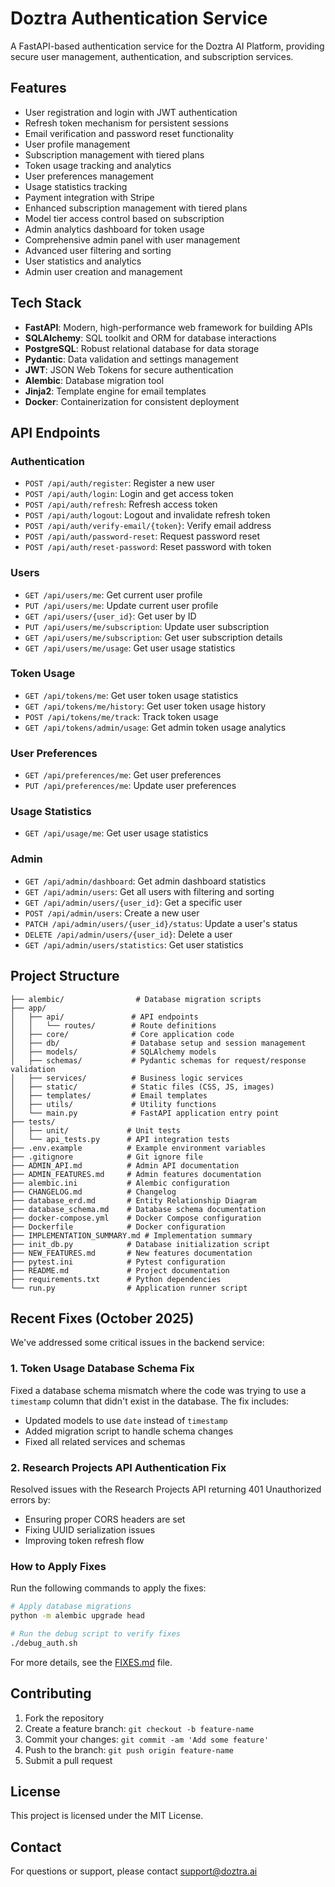 # Doztra Authentication Service

A FastAPI-based authentication service for the Doztra AI Platform, providing secure user management, authentication, and subscription services.


## Features

- User registration and login with JWT authentication
- Refresh token mechanism for persistent sessions
- Email verification and password reset functionality
- User profile management
- Subscription management with tiered plans
- Token usage tracking and analytics
- User preferences management
- Usage statistics tracking
- Payment integration with Stripe
- Enhanced subscription management with tiered plans
- Model tier access control based on subscription
- Admin analytics dashboard for token usage
- Comprehensive admin panel with user management
- Advanced user filtering and sorting
- User statistics and analytics
- Admin user creation and management

## Tech Stack

- **FastAPI**: Modern, high-performance web framework for building APIs
- **SQLAlchemy**: SQL toolkit and ORM for database interactions
- **PostgreSQL**: Robust relational database for data storage
- **Pydantic**: Data validation and settings management
- **JWT**: JSON Web Tokens for secure authentication
- **Alembic**: Database migration tool
- **Jinja2**: Template engine for email templates
- **Docker**: Containerization for consistent deployment

## API Endpoints

### Authentication

- `POST /api/auth/register`: Register a new user
- `POST /api/auth/login`: Login and get access token
- `POST /api/auth/refresh`: Refresh access token
- `POST /api/auth/logout`: Logout and invalidate refresh token
- `POST /api/auth/verify-email/{token}`: Verify email address
- `POST /api/auth/password-reset`: Request password reset
- `POST /api/auth/reset-password`: Reset password with token

### Users

- `GET /api/users/me`: Get current user profile
- `PUT /api/users/me`: Update current user profile
- `GET /api/users/{user_id}`: Get user by ID
- `PUT /api/users/me/subscription`: Update user subscription
- `GET /api/users/me/subscription`: Get user subscription details
- `GET /api/users/me/usage`: Get user usage statistics

### Token Usage

- `GET /api/tokens/me`: Get user token usage statistics
- `GET /api/tokens/me/history`: Get user token usage history
- `POST /api/tokens/me/track`: Track token usage
- `GET /api/tokens/admin/usage`: Get admin token usage analytics

### User Preferences

- `GET /api/preferences/me`: Get user preferences
- `PUT /api/preferences/me`: Update user preferences

### Usage Statistics

- `GET /api/usage/me`: Get user usage statistics

### Admin

- `GET /api/admin/dashboard`: Get admin dashboard statistics
- `GET /api/admin/users`: Get all users with filtering and sorting
- `GET /api/admin/users/{user_id}`: Get a specific user
- `POST /api/admin/users`: Create a new user
- `PATCH /api/admin/users/{user_id}/status`: Update a user's status
- `DELETE /api/admin/users/{user_id}`: Delete a user
- `GET /api/admin/users/statistics`: Get user statistics

## Project Structure

```
├── alembic/                # Database migration scripts
├── app/
│   ├── api/               # API endpoints
│   │   └── routes/        # Route definitions
│   ├── core/              # Core application code
│   ├── db/                # Database setup and session management
│   ├── models/            # SQLAlchemy models
│   ├── schemas/           # Pydantic schemas for request/response validation
│   ├── services/          # Business logic services
│   ├── static/            # Static files (CSS, JS, images)
│   ├── templates/         # Email templates
│   ├── utils/             # Utility functions
│   └── main.py            # FastAPI application entry point
├── tests/
│   ├── unit/             # Unit tests
│   └── api_tests.py      # API integration tests
├── .env.example          # Example environment variables
├── .gitignore            # Git ignore file
├── ADMIN_API.md          # Admin API documentation
├── ADMIN_FEATURES.md     # Admin features documentation
├── alembic.ini           # Alembic configuration
├── CHANGELOG.md          # Changelog
├── database_erd.md       # Entity Relationship Diagram
├── database_schema.md    # Database schema documentation
├── docker-compose.yml    # Docker Compose configuration
├── Dockerfile            # Docker configuration
├── IMPLEMENTATION_SUMMARY.md # Implementation summary
├── init_db.py            # Database initialization script
├── NEW_FEATURES.md       # New features documentation
├── pytest.ini            # Pytest configuration
├── README.md             # Project documentation
├── requirements.txt      # Python dependencies
└── run.py                # Application runner script
```

## Recent Fixes (October 2025)

We've addressed some critical issues in the backend service:

### 1. Token Usage Database Schema Fix

Fixed a database schema mismatch where the code was trying to use a `timestamp` column that didn't exist in the database. The fix includes:

- Updated models to use `date` instead of `timestamp`
- Added migration script to handle schema changes
- Fixed all related services and schemas

### 2. Research Projects API Authentication Fix

Resolved issues with the Research Projects API returning 401 Unauthorized errors by:

- Ensuring proper CORS headers are set
- Fixing UUID serialization issues
- Improving token refresh flow

### How to Apply Fixes

Run the following commands to apply the fixes:

```bash
# Apply database migrations
python -m alembic upgrade head

# Run the debug script to verify fixes
./debug_auth.sh
```

For more details, see the [FIXES.md](./FIXES.md) file.

## Contributing

1. Fork the repository
2. Create a feature branch: `git checkout -b feature-name`
3. Commit your changes: `git commit -am 'Add some feature'`
4. Push to the branch: `git push origin feature-name`
5. Submit a pull request

## License

This project is licensed under the MIT License.

## Contact

For questions or support, please contact support@doztra.ai
